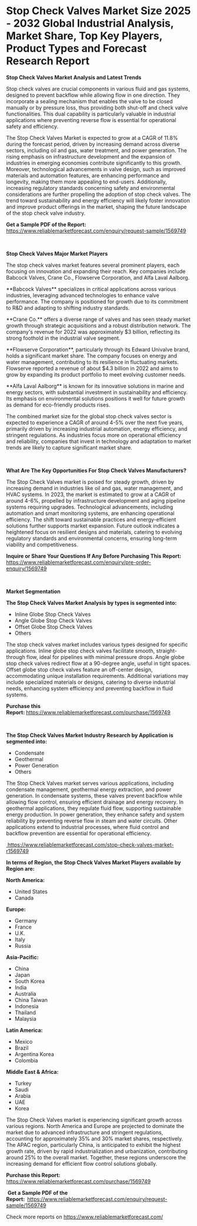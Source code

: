 <p><h1>Stop Check Valves Market Size 2025 - 2032 Global Industrial Analysis, Market Share, Top Key Players, Product Types and Forecast Research Report</h1></p><p><strong>Stop Check Valves Market Analysis and Latest Trends</strong></p>
<p><p>Stop check valves are crucial components in various fluid and gas systems, designed to prevent backflow while allowing flow in one direction. They incorporate a sealing mechanism that enables the valve to be closed manually or by pressure loss, thus providing both shut-off and check valve functionalities. This dual capability is particularly valuable in industrial applications where preventing reverse flow is essential for operational safety and efficiency.</p><p>The Stop Check Valves Market is expected to grow at a CAGR of 11.8% during the forecast period, driven by increasing demand across diverse sectors, including oil and gas, water treatment, and power generation. The rising emphasis on infrastructure development and the expansion of industries in emerging economies contribute significantly to this growth. Moreover, technological advancements in valve design, such as improved materials and automation features, are enhancing performance and longevity, making them more appealing to end-users. Additionally, increasing regulatory standards concerning safety and environmental considerations are further propelling the adoption of stop check valves. The trend toward sustainability and energy efficiency will likely foster innovation and improve product offerings in the market, shaping the future landscape of the stop check valve industry.</p></p>
<p><strong>Get a Sample PDF of the Report:&nbsp;</strong> <a href="https://www.reliablemarketforecast.com/enquiry/request-sample/1569749?utm_campaign=3357&utm_medium=2&utm_source=Github&utm_content=ia&utm_term=25032025&utm_id=stop-check-valves">https://www.reliablemarketforecast.com/enquiry/request-sample/1569749</a></p>
<p>&nbsp;</p>
<p><strong>Stop Check Valves Major Market Players</strong></p>
<p><p>The stop check valves market features several prominent players, each focusing on innovation and expanding their reach. Key companies include Babcock Valves, Crane Co., Flowserve Corporation, and Alfa Laval Aalborg.</p><p>**Babcock Valves** specializes in critical applications across various industries, leveraging advanced technologies to enhance valve performance. The company is positioned for growth due to its commitment to R&D and adapting to shifting industry standards.</p><p>**Crane Co.** offers a diverse range of valves and has seen steady market growth through strategic acquisitions and a robust distribution network. The company's revenue for 2022 was approximately $3 billion, reflecting its strong foothold in the industrial valve segment.</p><p>**Flowserve Corporation**, particularly through its Edward Univalve brand, holds a significant market share. The company focuses on energy and water management, contributing to its resilience in fluctuating markets. Flowserve reported a revenue of about $4.3 billion in 2022 and aims to grow by expanding its product portfolio to meet evolving customer needs.</p><p>**Alfa Laval Aalborg** is known for its innovative solutions in marine and energy sectors, with substantial investment in sustainability and efficiency. Its emphasis on environmental solutions positions it well for future growth as demand for eco-friendly products rises.</p><p>The combined market size for the global stop check valves sector is expected to experience a CAGR of around 4-5% over the next five years, primarily driven by increasing industrial automation, energy efficiency, and stringent regulations. As industries focus more on operational efficiency and reliability, companies that invest in technology and adaptation to market trends are likely to capture significant market share.</p></p>
<p>&nbsp;</p>
<p><strong>What Are The Key Opportunities For Stop Check Valves Manufacturers?</strong></p>
<p><p>The Stop Check Valves market is poised for steady growth, driven by increasing demand in industries like oil and gas, water management, and HVAC systems. In 2023, the market is estimated to grow at a CAGR of around 4-6%, propelled by infrastructure development and aging pipeline systems requiring upgrades. Technological advancements, including automation and smart monitoring systems, are enhancing operational efficiency. The shift toward sustainable practices and energy-efficient solutions further supports market expansion. Future outlook indicates a heightened focus on resilient designs and materials, catering to evolving regulatory standards and environmental concerns, ensuring long-term viability and competitiveness.</p></p>
<p><strong>Inquire or Share Your Questions If Any Before Purchasing This Report:</strong> <a href="https://www.reliablemarketforecast.com/enquiry/pre-order-enquiry/1569749?utm_campaign=3357&utm_medium=2&utm_source=Github&utm_content=ia&utm_term=25032025&utm_id=stop-check-valves">https://www.reliablemarketforecast.com/enquiry/pre-order-enquiry/1569749</a></p>
<p>&nbsp;</p>
<p><strong>Market Segmentation</strong></p>
<p><strong>The Stop Check Valves Market Analysis by types is segmented into:</strong></p>
<p><ul><li>Inline Globe Stop Check Valves</li><li>Angle Globe Stop Check Valves</li><li>Offset Globe Stop Check Valves</li><li>Others</li></ul></p>
<p><p>The stop check valves market includes various types designed for specific applications. Inline globe stop check valves facilitate smooth, straight-through flow, ideal for pipelines with minimal pressure drops. Angle globe stop check valves redirect flow at a 90-degree angle, useful in tight spaces. Offset globe stop check valves feature an off-center design, accommodating unique installation requirements. Additional variations may include specialized materials or designs, catering to diverse industrial needs, enhancing system efficiency and preventing backflow in fluid systems.</p></p>
<p><strong>Purchase this Report:&nbsp;</strong><a href="https://www.reliablemarketforecast.com/purchase/1569749?utm_campaign=3357&utm_medium=2&utm_source=Github&utm_content=ia&utm_term=25032025&utm_id=stop-check-valves">https://www.reliablemarketforecast.com/purchase/1569749</a></p>
<p>&nbsp;</p>
<p><strong>The Stop Check Valves Market Industry Research by Application is segmented into:</strong></p>
<p><ul><li>Condensate</li><li>Geothermal</li><li>Power Generation</li><li>Others</li></ul></p>
<p><p>The Stop Check Valves market serves various applications, including condensate management, geothermal energy extraction, and power generation. In condensate systems, these valves prevent backflow while allowing flow control, ensuring efficient drainage and energy recovery. In geothermal applications, they regulate fluid flow, supporting sustainable energy production. In power generation, they enhance safety and system reliability by preventing reverse flow in steam and water circuits. Other applications extend to industrial processes, where fluid control and backflow prevention are essential for operational efficiency.</p></p>
<p><a href="https://www.reliablemarketforecast.com/stop-check-valves-market-r1569749?utm_campaign=3357&utm_medium=2&utm_source=Github&utm_content=ia&utm_term=25032025&utm_id=stop-check-valves">&nbsp;https://www.reliablemarketforecast.com/stop-check-valves-market-r1569749</a></p>
<p><strong>In terms of Region, the Stop Check Valves Market Players available by Region are:</strong></p>
<p>
    <p> <strong> North America: </strong>
        <ul>
            <li>United States</li>
            <li>Canada</li>
        </ul>
        </p> 
    <p> <strong> Europe: </strong>
        <ul>
            <li>Germany</li>
            <li>France</li>
            <li>U.K.</li>
            <li>Italy</li>
            <li>Russia</li>
        </ul>
        </p> 
    <p> <strong> Asia-Pacific: </strong>
        <ul>
            <li>China</li>
            <li>Japan</li>
            <li>South Korea</li>
            <li>India</li>
            <li>Australia</li>
            <li>China Taiwan</li>
            <li>Indonesia</li>
            <li>Thailand</li>
            <li>Malaysia</li>
        </ul>
        </p> 
    <p> <strong> Latin America: </strong>
        <ul>
            <li>Mexico</li>
            <li>Brazil</li>
            <li>Argentina Korea</li>
            <li>Colombia</li>
        </ul>
        </p> 
    <p> <strong> Middle East & Africa: </strong>
        <ul>
            <li>Turkey</li>
            <li>Saudi</li>
            <li>Arabia</li>
            <li>UAE</li>
            <li>Korea</li>
        </ul>
    </p>
    </p>
<p><p>The Stop Check Valves market is experiencing significant growth across various regions. North America and Europe are projected to dominate the market due to advanced infrastructure and stringent regulations, accounting for approximately 35% and 30% market shares, respectively. The APAC region, particularly China, is anticipated to exhibit the highest growth rate, driven by rapid industrialization and urbanization, contributing around 25% to the overall market. Together, these regions underscore the increasing demand for efficient flow control solutions globally.</p></p>
<p><strong>Purchase this Report: </strong><a href="https://www.reliablemarketforecast.com/purchase/1569749?utm_campaign=3357&utm_medium=2&utm_source=Github&utm_content=ia&utm_term=25032025&utm_id=stop-check-valves">https://www.reliablemarketforecast.com/purchase/1569749</a></p>
<p>&nbsp;<strong>Get a Sample PDF of the Report:&nbsp;&nbsp;</strong><a href="https://www.reliablemarketforecast.com/enquiry/request-sample/1569749?utm_campaign=3357&utm_medium=2&utm_source=Github&utm_content=ia&utm_term=25032025&utm_id=stop-check-valves">https://www.reliablemarketforecast.com/enquiry/request-sample/1569749</a></p>
<p><strong></strong></p>
<p>Check more reports on <a href="https://www.reliablemarketforecast.com/?utm_campaign=3357&utm_medium=2&utm_source=Github&utm_content=ia&utm_term=25032025&utm_id=stop-check-valves">https://www.reliablemarketforecast.com/</a></p>